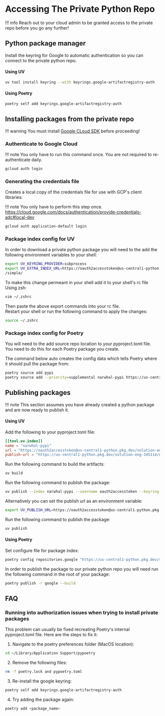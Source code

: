 # Accessing The Private Python Repo

!!! info
    Reach out to your cloud admin to be granted access to the private repo before you go any further!

## Python package manager

Install the keyring for Google to automatic authentication so you can connect to the private python repo.

#### Using UV
```bash
uv tool install keyring --with keyrings.google-artifactregistry-auth
```

#### Using Poetry
```bash
poetry self add keyrings.google-artifactregistry-auth
```

## Installing packages from the private repo

!!! warning
    You must install [Google CLoud SDK](getting_started.md#google-cloud-sdk) before proceeding!

### Authenticate to Google Cloud

!!! note
    You only have to run this command once. You are not required to re-authenticate daily.

```bash
gcloud auth login
```

### Generating the credentials file

Creates a local copy of the credentials file for use with GCP's client libraries:

!!! note
    You only have to perform this step once. <br>
    <https://cloud.google.com/docs/authentication/provide-credentials-adc#local-dev>

```bash
gcloud auth application-default login
```

### Package index config for UV
In order to download a private python package you will need to the add the following environment variables to your shell:

```bash
export UV_KEYRING_PROVIDER=subprocess
export UV_EXTRA_INDEX_URL=https://oauth2accesstoken@us-central1-python.pkg.dev/solution-eng-345114/narwhal-pypi
/simple/
```

To make this change permeant in your shell add it to your shell's rc file <br>
Using zsh:
```bash
vim ~/.zshrc
```
Then paste the above export commands into your rc file. <br>
Restart your shell or run the following command to apply the changes:
```bash
source ~/.zshrc
```


### Package index config for Poetry
You will need to the add source repo location to your pyproject.toml file. You need to do this for each Poetry package you create.

The command below auto creates the config data which tells Poetry where it should pull the package from:
```bash
poetry source add pypi
poetry source add --priority=supplemental narwhal-pypi https://us-central1-python.pkg.dev/solution-eng-345114/narwhal-pypi/simple/
```

## Publishing packages

!!! note
    This section assumes you have already created a python package and are now ready to publish it.
    <!-- <br>
    For more information see [poetry publishing documentation](https://python-poetry.org/docs/cli/#publish) -->

#### Using UV

Add the following to your pyproject.toml file:
```toml
[[tool.uv.index]]
name = "narwhal-pypi"
url = "https://oauth2accesstoken@us-central1-python.pkg.dev/solution-eng-345114/narwhal-pypi/simple/"
publish-url = "https://us-central1-python.pkg.dev/solution-eng-345114/narwhal-pypi"
```

Run the following command to build the artifacts:
```bash
uv build
```

Run the following command to publish the package:
```bash
uv publish --index narwhal-pypi --username oauth2accesstoken --keyring-provider subprocess
```

Alternatively you can set the publish url as an environment variable:

```bash
export UV_PUBLISH_URL=https://oauth2accesstoken@us-central1-python.pkg.dev/solution-eng-345114/narwhal-pypi
```

Run the following command to publish the package:
```bash
uv publish
```

#### Using Poetry

Set configure file for package index:
```bash
poetry config repositories.google "https://us-central1-python.pkg.dev/solution-eng-345114/narwhal-pypi"
```

In order to publish the package to our private python repo you will need run the following command in the root of your package:
```bash
poetry publish -r google --build
```


## FAQ

### Running into authorization issues when trying to install private packages

This problem can usually be fixed recreating Poetry's internal pyproject.toml file. Here are the steps to fix it:

1. Navigate to the poetry preferences folder (MacOS location):
```bash
cd ~/Library/Application Support/pypoetry
```
2. Remove the following files:
```bash
rm -f poetry.lock and pypoetry.toml
```
3. Re-install the google keyring:
```bash
poetry self add keyrings.google-artifactregistry-auth
```
4. Try adding the package again:
```bash
poetry add <package_name>
```
